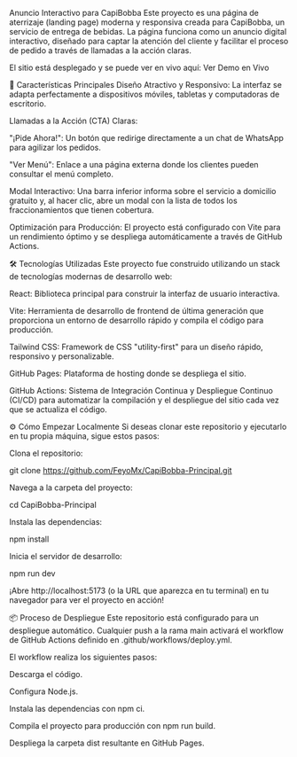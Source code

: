Anuncio Interactivo para CapiBobba
Este proyecto es una página de aterrizaje (landing page) moderna y responsiva creada para CapiBobba, un servicio de entrega de bebidas. La página funciona como un anuncio digital interactivo, diseñado para captar la atención del cliente y facilitar el proceso de pedido a través de llamadas a la acción claras.

El sitio está desplegado y se puede ver en vivo aquí:
Ver Demo en Vivo

🚀 Características Principales
Diseño Atractivo y Responsivo: La interfaz se adapta perfectamente a dispositivos móviles, tabletas y computadoras de escritorio.

Llamadas a la Acción (CTA) Claras:

"¡Pide Ahora!": Un botón que redirige directamente a un chat de WhatsApp para agilizar los pedidos.

"Ver Menú": Enlace a una página externa donde los clientes pueden consultar el menú completo.

Modal Interactivo: Una barra inferior informa sobre el servicio a domicilio gratuito y, al hacer clic, abre un modal con la lista de todos los fraccionamientos que tienen cobertura.

Optimización para Producción: El proyecto está configurado con Vite para un rendimiento óptimo y se despliega automáticamente a través de GitHub Actions.

🛠️ Tecnologías Utilizadas
Este proyecto fue construido utilizando un stack de tecnologías modernas de desarrollo web:

React: Biblioteca principal para construir la interfaz de usuario interactiva.

Vite: Herramienta de desarrollo de frontend de última generación que proporciona un entorno de desarrollo rápido y compila el código para producción.

Tailwind CSS: Framework de CSS "utility-first" para un diseño rápido, responsivo y personalizable.

GitHub Pages: Plataforma de hosting donde se despliega el sitio.

GitHub Actions: Sistema de Integración Continua y Despliegue Continuo (CI/CD) para automatizar la compilación y el despliegue del sitio cada vez que se actualiza el código.

⚙️ Cómo Empezar Localmente
Si deseas clonar este repositorio y ejecutarlo en tu propia máquina, sigue estos pasos:

Clona el repositorio:

git clone https://github.com/FeyoMx/CapiBobba-Principal.git

Navega a la carpeta del proyecto:

cd CapiBobba-Principal

Instala las dependencias:

npm install

Inicia el servidor de desarrollo:

npm run dev

¡Abre http://localhost:5173 (o la URL que aparezca en tu terminal) en tu navegador para ver el proyecto en acción!

📦 Proceso de Despliegue
Este repositorio está configurado para un despliegue automático. Cualquier push a la rama main activará el workflow de GitHub Actions definido en .github/workflows/deploy.yml.

El workflow realiza los siguientes pasos:

Descarga el código.

Configura Node.js.

Instala las dependencias con npm ci.

Compila el proyecto para producción con npm run build.

Despliega la carpeta dist resultante en GitHub Pages.
